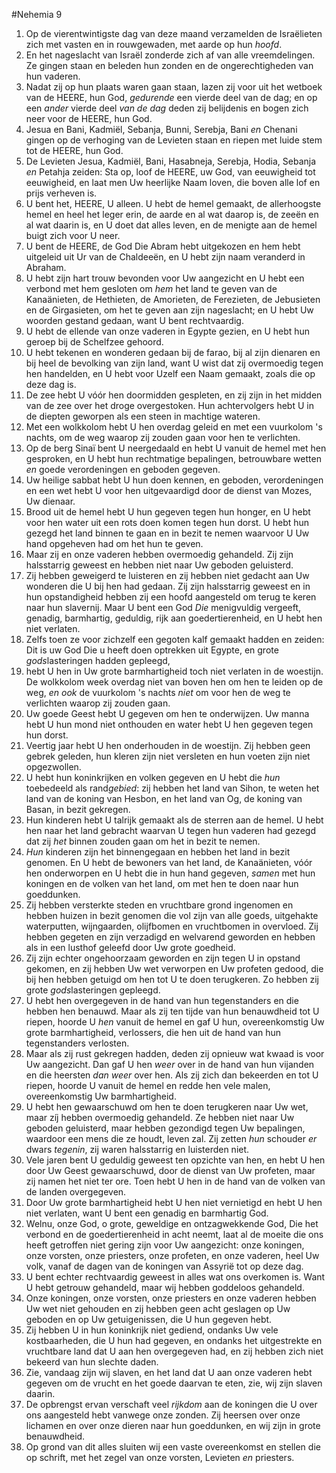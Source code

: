 #Nehemia 9
1. Op de vierentwintigste dag van deze maand verzamelden de Israëlieten zich met vasten en in rouwgewaden, met aarde op hun *hoofd*.
2. En het nageslacht van Israël zonderde zich af van alle vreemdelingen. Ze gingen staan en beleden hun zonden en de ongerechtigheden van hun vaderen.
3. Nadat zij op hun plaats waren gaan staan, lazen zij voor uit het wetboek van de HEERE, hun God, *gedurende* een vierde deel van de dag; en op een *ander* vierde deel *van de dag* deden zij belijdenis en bogen zich neer voor de HEERE, hun God.
4. Jesua en Bani, Kadmiël, Sebanja, Bunni, Serebja, Bani *en* Chenani gingen op de verhoging van de Levieten staan en riepen met luide stem tot de HEERE, hun God.
5. De Levieten Jesua, Kadmiël, Bani, Hasabneja, Serebja, Hodia, Sebanja *en* Petahja zeiden: Sta op, loof de HEERE, uw God, van eeuwigheid tot eeuwigheid, en laat men Uw heerlijke Naam loven, die boven alle lof en prijs verheven is.
6. U bent het, HEERE, U alleen. U hebt de hemel gemaakt, de allerhoogste hemel en heel het leger erin, de aarde en al wat daarop is, de zeeën en al wat daarin is, en U doet dat alles leven, en de menigte aan de hemel buigt zich voor U neer.
7. U bent de HEERE, de God Die Abram hebt uitgekozen en hem hebt uitgeleid uit Ur van de Chaldeeën, en U hebt zijn naam veranderd in Abraham.
8. U hebt zijn hart trouw bevonden voor Uw aangezicht en U hebt een verbond met hem gesloten om *hem* het land te geven van de Kanaänieten, de Hethieten, de Amorieten, de Ferezieten, de Jebusieten en de Girgasieten, om het te geven aan zijn nageslacht; en U hebt Uw woorden gestand gedaan, want U bent rechtvaardig.
9. U hebt de ellende van onze vaderen in Egypte gezien, en U hebt hun geroep bij de Schelfzee gehoord.
10. U hebt tekenen en wonderen gedaan bij de farao, bij al zijn dienaren en bij heel de bevolking van zijn land, want U wist dat zij overmoedig tegen hen handelden, en U hebt voor Uzelf een Naam gemaakt, zoals die op deze dag is.
11. De zee hebt U vóór hen doormidden gespleten, en zij zijn in het midden van de zee over het droge overgestoken. Hun achtervolgers hebt U in de diepten geworpen als een steen in machtige wateren.
12. Met een wolkkolom hebt U hen overdag geleid en met een vuurkolom 's nachts, om de weg waarop zij zouden gaan voor hen te verlichten.
13. Op de berg Sinaï bent U neergedaald en hebt U vanuit de hemel met hen gesproken, en U hebt hun rechtmatige bepalingen, betrouwbare wetten *en* goede verordeningen en geboden gegeven.
14. Uw heilige sabbat hebt U hun doen kennen, en geboden, verordeningen en een wet hebt U voor hen uitgevaardigd door de dienst van Mozes, Uw dienaar.
15. Brood uit de hemel hebt U hun gegeven tegen hun honger, en U hebt voor hen water uit een rots doen komen tegen hun dorst. U hebt hun gezegd het land binnen te gaan en in bezit te nemen waarvoor U Uw hand opgeheven had om het hun te geven.
16. Maar zij en onze vaderen hebben overmoedig gehandeld. Zij zijn halsstarrig geweest en hebben niet naar Uw geboden geluisterd.
17. Zij hebben geweigerd te luisteren en zij hebben niet gedacht aan Uw wonderen die U bij hen had gedaan. Zij zijn halsstarrig geweest en in hun opstandigheid hebben zij een hoofd aangesteld om terug te keren naar hun slavernij. Maar U bent een God *Die* menigvuldig vergeeft, genadig, barmhartig, geduldig, rijk aan goedertierenheid, en U hebt hen niet verlaten.
18. Zelfs toen ze voor zichzelf een gegoten kalf gemaakt hadden en zeiden: Dit is uw God Die u heeft doen optrekken uit Egypte, en grote *gods*lasteringen hadden gepleegd,
19. hebt U hen in Uw grote barmhartigheid toch niet verlaten in de woestijn. De wolkkolom week overdag niet van boven hen om hen te leiden op de weg, *en ook* de vuurkolom 's nachts *niet* om voor hen de weg te verlichten waarop zij zouden gaan.
20. Uw goede Geest hebt U gegeven om hen te onderwijzen. Uw manna hebt U hun mond niet onthouden en water hebt U hen gegeven tegen hun dorst.
21. Veertig jaar hebt U hen onderhouden in de woestijn. Zij hebben geen gebrek geleden, hun kleren zijn niet versleten en hun voeten zijn niet opgezwollen.
22. U hebt hun koninkrijken en volken gegeven en U hebt die *hun* toebedeeld als rand*gebied*: zij hebben het land van Sihon, te weten het land van de koning van Hesbon, en het land van Og, de koning van Basan, in bezit gekregen.
23. Hun kinderen hebt U talrijk gemaakt als de sterren aan de hemel. U hebt hen naar het land gebracht waarvan U tegen hun vaderen had gezegd dat zij *het* binnen zouden gaan om het in bezit te nemen.
24. *Hun* kinderen zijn het binnengegaan en hebben het land in bezit genomen. En U hebt de bewoners van het land, de Kanaänieten, vóór hen onderworpen en U hebt die in hun hand gegeven, *samen* met hun koningen en de volken van het land, om met hen te doen naar hun goeddunken.
25. Zij hebben versterkte steden en vruchtbare grond ingenomen en hebben huizen in bezit genomen die vol zijn van alle goeds, uitgehakte waterputten, wijngaarden, olijfbomen en vruchtbomen in overvloed. Zij hebben gegeten en zijn verzadigd en welvarend geworden en hebben als in een lusthof geleefd door Uw grote goedheid.
26. Zij zijn echter ongehoorzaam geworden en zijn tegen U in opstand gekomen, en zij hebben Uw wet verworpen en Uw profeten gedood, die bij hen hebben getuigd om hen tot U te doen terugkeren. Zo hebben zij grote *gods*lasteringen gepleegd.
27. U hebt hen overgegeven in de hand van hun tegenstanders en die hebben hen benauwd. Maar als zij ten tijde van hun benauwdheid tot U riepen, hoorde U *hen* vanuit de hemel en gaf U hun, overeenkomstig Uw grote barmhartigheid, verlossers, die hen uit de hand van hun tegenstanders verlosten.
28. Maar als zij rust gekregen hadden, deden zij opnieuw wat kwaad is voor Uw aangezicht. Dan gaf U hen *weer* over in de hand van hun vijanden en die heersten *dan weer* over hen. Als zij zich dan bekeerden en tot U riepen, hoorde U vanuit de hemel en redde hen vele malen, overeenkomstig Uw barmhartigheid.
29. U hebt hen gewaarschuwd om hen te doen terugkeren naar Uw wet, maar zíj hebben overmoedig gehandeld. Ze hebben niet naar Uw geboden geluisterd, maar hebben gezondigd tegen Uw bepalingen, waardoor een mens die ze houdt, leven zal. Zij zetten *hun* schouder *er* dwars *tegenin*, zij waren halsstarrig en luisterden niet.
30. Vele jaren bent U geduldig geweest ten opzichte van hen, en hebt U hen door Uw Geest gewaarschuwd, door de dienst van Uw profeten, maar zij namen het niet ter ore. Toen hebt U hen in de hand van de volken van de landen overgegeven.
31. Door Uw grote barmhartigheid hebt U hen niet vernietigd en hebt U hen niet verlaten, want U bent een genadig en barmhartig God.
32. Welnu, onze God, o grote, geweldige en ontzagwekkende God, Die het verbond en de goedertierenheid in acht neemt, laat al de moeite die ons heeft getroffen niet gering zijn voor Uw aangezicht: onze koningen, onze vorsten, onze priesters, onze profeten, en onze vaderen, heel Uw volk, vanaf de dagen van de koningen van Assyrië tot op deze dag.
33. U bent echter rechtvaardig geweest in alles wat ons overkomen is. Want U hebt getrouw gehandeld, maar wij hebben goddeloos gehandeld.
34. Onze koningen, onze vorsten, onze priesters en onze vaderen hebben Uw wet niet gehouden en zij hebben geen acht geslagen op Uw geboden en op Uw getuigenissen, die U hun gegeven hebt.
35. Zij hebben U in hun koninkrijk niet gediend, ondanks Uw vele kostbaarheden, die U hun had gegeven, en ondanks het uitgestrekte en vruchtbare land dat U aan hen overgegeven had, en zij hebben zich niet bekeerd van hun slechte daden.
36. Zie, vandaag zijn wij slaven, en het land dat U aan onze vaderen hebt gegeven om de vrucht en het goede daarvan te eten, zie, wij zijn slaven daarin.
37. De opbrengst ervan verschaft veel *rijkdom* aan de koningen die U over ons aangesteld hebt vanwege onze zonden. Zij heersen over onze lichamen en over onze dieren naar hun goeddunken, en wij zijn in grote benauwdheid.
38. Op grond van dit alles sluiten wij een vaste overeenkomst en stellen die op schrift, met het zegel van onze vorsten, Levieten *en* priesters.
